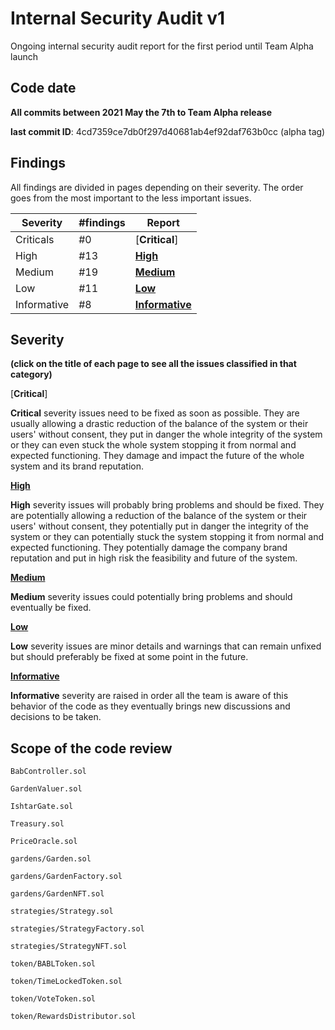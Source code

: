 # Internal Security Audit v1

Ongoing internal security audit report for the first period until Team Alpha launch

## Code date 

**All commits between 2021 May the 7th to Team Alpha release**


**last commit ID**: 4cd7359ce7db0f297d40681ab4ef92daf763b0cc (alpha tag) 

## Findings

All findings are divided in pages depending on their severity. The order goes from the most important to the less important issues.

| Severity                |     #findings                                                                                                   | Report   |                    
| ---------------------- | ---------------------------------------------------------------- | --------------------------------- |
| Criticals               | #0                            | [**Critical**]  | 
| High              | #13                            | [**High**](./High.md)    |
| Medium             | #19                            | [**Medium**](./Medium.md) |
| Low            | #11                            | [**Low**](./Low.md) |
| Informative            | #8                            | [**Informative**](./Informative.md) |


## Severity
**(click on the title of each page to see all the issues classified in that category)**

[**Critical**]

**Critical** severity issues need to be fixed as soon as possible. They are usually allowing a drastic reduction of the balance of the system or their users' without consent, they put in danger the whole integrity of the system or they can even stuck the whole system stopping it from normal and expected functioning. They damage and impact the future of the whole system and its brand reputation.

[**High**](./High.md) 

**High** severity issues will probably bring problems and should be fixed. They are potentially allowing a reduction of the balance of the system or their users' without consent, they potentially put in danger the  integrity of the system or they can potentially stuck the  system stopping it from normal and expected functioning. They potentially damage the company brand reputation and put in high risk the feasibility and future of the system.

[**Medium**](./Medium.md)

**Medium** severity issues could potentially bring problems and should eventually be fixed.

[**Low**](./Low.md)

**Low** severity issues are minor details and warnings that can remain unfixed but should preferably be fixed at some point in the future.

[**Informative**](./Informative.md)

**Informative** severity are raised in order all the team is aware of this behavior of the code as they eventually brings new discussions and decisions to be taken.

## Scope of the code review

`BabController.sol`

`GardenValuer.sol`

`IshtarGate.sol`

`Treasury.sol`

`PriceOracle.sol`

`gardens/Garden.sol`

`gardens/GardenFactory.sol`

`gardens/GardenNFT.sol`

`strategies/Strategy.sol`

`strategies/StrategyFactory.sol`

`strategies/StrategyNFT.sol`

`token/BABLToken.sol`

`token/TimeLockedToken.sol`

`token/VoteToken.sol`

`token/RewardsDistributor.sol`